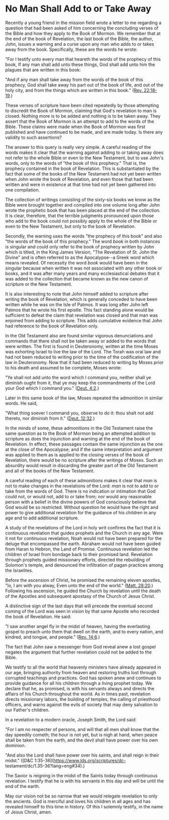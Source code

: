 # No Man Shall Add to or Take Away

Recently a young friend in the mission field wrote a letter to me regarding a
question that had been asked of him concerning the concluding verses of the
Bible and how they apply to the Book of Mormon. We remember that at the end of
the book of Revelation, the last book of the Bible, the author, John, issues a
warning and a curse upon any man who adds to or takes away from the book.
Specifically, these are the words he wrote:

"For I testify unto every man that heareth the words of the prophecy of this
book, If any man shall add unto these things, God shall add unto him the
plagues that are written in this book:

"And if any man shall take away from the words of the book of this prophecy,
God shall take away his part out of the book of life, and out of the holy
city, and from the things which are written in this book." ([Rev.
22:18-19](https://www.lds.org/scriptures/nt/rev/22.18-19?lang=eng#17).)

These verses of scripture have been cited repeatedly by those attempting to
discredit the Book of Mormon, claiming that God's revelation to man is closed.
Nothing more is to be added and nothing is to be taken away. They assert that
the Book of Mormon is an attempt to add to the words of the Bible. These
claims were made when the Book of Mormon was first published and have
continued to be made, and are made today. Is there any validity to such
assertions?

The answer to this query is really very simple. A careful reading of the words
makes it clear that the warning against adding to or taking away does not
refer to the whole Bible or even to the New Testament, but to use John's
words, only to the words of "the book of this prophecy." That is, the prophecy
contained in the book of Revelation. This is substantiated by the fact that
some of the books of the New Testament had not yet been written when John
wrote the book of Revelation, and even those that had been written and were in
existence at that time had not yet been gathered into one compilation.

The collection of writings consisting of the sixty-six books we know as the
Bible were brought together and compiled into one volume long after John wrote
the prophetic book that has been placed at the end of the collection. It is
clear, therefore, that the terrible judgments pronounced upon those who add to
the book could not possibly apply to the whole of the Bible or even to the New
Testament, but only to the book of Revelation.

Secondly, the warning uses the words "the prophecy of this book" and also "the
words of the book of this prophecy." The word _book_ in both instances is
singular and could only refer to the book of prophecy written by John which is
titled, in the King James Version, "The Revelation of St. John the Divine" and
is often referred to as the Apocalypse--a Greek word which means revealed. Of
necessity the word _book_ would have been in the singular because when written
it was not associated with any other book or books, and it was after many
years and many ecclesiastical debates that it was added to the collection that
became known as the new canon of scripture or the New Testament.

It is also interesting to note that John himself added to scripture after
writing the book of Revelation, which is generally conceded to have been
written while he was on the Isle of Patmos. It was long after John left Patmos
that he wrote his first epistle. This fact standing alone would be sufficient
to defeat the claim that revelation was closed and that man was enjoined from
adding to scripture. This adds cumulative evidence that John had reference to
the book of Revelation only.

In the Old Testament also are found similar vigorous denunciations and
commands that there shall not be taken away or added to the words that were
written. The first is found in Deuteronomy, written at the time Moses was
exhorting Israel to live the law of the Lord. The Torah was oral law and had
not been reduced to writing prior to the time of the codification of the law
in Deuteronomy. Now that it had been reduced to writing by Moses prior to his
death and assumed to be complete, Moses wrote:

"Ye shall not add unto the word which I command you, neither shall ye diminish
ought from it, that ye may keep the commandments of the Lord your God which I
command you." ([Deut.
4:2](https://www.lds.org/scriptures/ot/deut/4.2?lang=eng#1).)

Later in this same book of the law, Moses repeated the admonition in similar
words. He said,

"What thing soever I command you, observe to do it: thou shalt not add
thereto, nor diminish from it." ([Deut.
12:32](https://www.lds.org/scriptures/ot/deut/12.32?lang=eng#31).)

In the minds of some, these admonitions in the Old Testament raise the same
question as to the Book of Mormon being an attempted addition to scripture as
does the injunction and warning at the end of the book of Revelation. In
effect, these passages contain the same injunction as the one at the close of
the Apocalypse; and if the same interpretation and argument was applied to
them as is applied to the closing verses of the book of Revelation, there
would be no scripture after the writings of Moses. Such an absurdity would
result in discarding the greater part of the Old Testament and all of the
books of the New Testament.

A careful reading of each of these admonitions makes it clear that _man_ is
not to make changes in the revelations of the Lord: _man_ is not to add to or
take from the words of God. There is no indication or intimation that God
could not, or would not, add to or take from; nor would any reasonable person
with a belief in the divine powers of God consciously believe that God would
be so restricted. Without question he would have the right and power to give
additional revelation for the guidance of his children in any age and to add
additional scripture.

A study of the revelations of the Lord in holy writ confirms the fact that it
is continuous revelation that guides prophets and the Church in any age. Were
it not for continuous revelation, Noah would not have been prepared for the
deluge that encompassed the earth. Abraham would not have been guided from
Haran to Hebron, the Land of Promise. Continuous revelation led the children
of Israel from bondage back to their promised land. Revelation through
prophets guided missionary efforts, directed the rebuilding of Solomon's
temple, and denounced the infiltration of pagan practices among the
Israelites.

Before the ascension of Christ, he promised the remaining eleven apostles,
"lo, I am with you alway, Even unto the end of the world." ([Matt.
28:20](https://www.lds.org/scriptures/nt/matt/28.20?lang=eng#19).) Following
his ascension, he guided the Church by revelation until the death of the
Apostles and subsequent apostasy of the Church of Jesus Christ.

A distinctive sign of the last days that will precede the eventual second
coming of the Lord was seen in vision by that same Apostle who recorded the
book of Revelation. He said:

"I saw another angel fly in the midst of heaven, having the everlasting gospel
to preach unto them that dwell on the earth, and to every nation, and kindred,
and tongue, and people." ([Rev.
14:6](https://www.lds.org/scriptures/nt/rev/14.6?lang=eng#5).)

The fact that John saw a messenger from God reveal anew a lost gospel negates
the argument that further revelation could not be added to the Bible.

We testify to all the world that heavenly ministers have already appeared in
our age, bringing authority from heaven and restoring truths lost through
corrupted teachings and practices. God has spoken anew and continues to
provide guidance for all his children through a living prophet today. We
declare that he, as promised, is with his servants always and directs the
affairs of his Church throughout the world. As in times past, revelation
directs missionary labors, the building of temples, the calling of priesthood
officers, and warns against the evils of society that may deny salvation to
our Father's children.

In a revelation to a modern oracle, Joseph Smith, the Lord said:

"For I am no respecter of persons, and will that all men shall know that the
day speedily cometh; the hour is not yet, but is nigh at hand, when peace
shall be taken from the earth, and the devil shall have power over his own
dominion.

"And also the Lord shall have power over his saints, and shall reign in their
midst." ([D&amp;C 1:35-36](https://www.lds.org/scriptures/dc-
testament/dc/1.35-36?lang=eng#34).)

The Savior is reigning in the midst of the Saints today through continuous
revelation. I testify that he is with his servants in this day and will be
until the end of the earth.

May our vision not be so narrow that we would relegate revelation to only the
ancients. God is merciful and loves his children in all ages and has revealed
himself to this time in history. Of this I solemnly testify, in the name of
Jesus Christ, amen.

